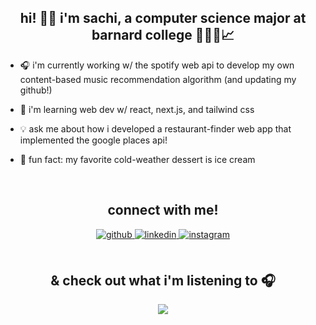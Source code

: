 ## <div align="center">hi! 👋🏽 i'm sachi, a computer science major at barnard college 👩🏽‍💻📈</div>  
  

- 🎧 i'm currently working w/ the spotify web api to develop my own content-based music recommendation algorithm (and updating my github!)
  

- 🪷 i'm learning web dev w/ react, next.js, and tailwind css  
  

- 💡 ask me about how i developed a restaurant-finder web app that implemented the google places api!  
  

- 🍨 fun fact: my favorite cold-weather dessert is ice cream   
  

<br/>  

## <div align="center">connect with me!</div>  
  

<div align="center">
<a href="https://github.com/sdp-dev" target="_blank">
<img src=https://img.shields.io/badge/github-%2324292e.svg?&style=for-the-badge&logo=github&logoColor=white alt=github style="margin-bottom: 5px;" />
</a>
<a href="https://linkedin.com/in/sachipatell" target="_blank">
<img src=https://img.shields.io/badge/linkedin-%231E77B5.svg?&style=for-the-badge&logo=linkedin&logoColor=white alt=linkedin style="margin-bottom: 5px;" />
</a>
<a href="https://instagram.com/sachii.patel" target="_blank">
<img src=https://img.shields.io/badge/instagram-%23000000.svg?&style=for-the-badge&logo=instagram&logoColor=white alt=instagram style="margin-bottom: 5px;" />
</a>  
</div>  
  

<br/>  

## <div align="center">& check out what i'm listening to 🎧</div>  
  

<div align="center"><img src="https://spotify-github-profile.kittinanx.com/api/view?uid=sachi16&cover_image=true&theme=natemoo-re&show_offline=false&background_color=121212&interchange=false&bar_color=53b14f&bar_color_cover=false)" /></div>
<br />
